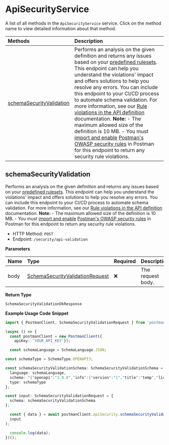 # ApiSecurityService

A list of all methods in the `ApiSecurityService` service. Click on the method name to view detailed information about that method.

| Methods                                               | Description                                                                                                                                                                                                                                                                                                                                                                                                                                                                                                                                                                                                                                                                                                                                                                                                                                                                                                                                                                       |
| :---------------------------------------------------- | :-------------------------------------------------------------------------------------------------------------------------------------------------------------------------------------------------------------------------------------------------------------------------------------------------------------------------------------------------------------------------------------------------------------------------------------------------------------------------------------------------------------------------------------------------------------------------------------------------------------------------------------------------------------------------------------------------------------------------------------------------------------------------------------------------------------------------------------------------------------------------------------------------------------------------------------------------------------------------------- |
| [schemaSecurityValidation](#schemasecurityvalidation) | Performs an analysis on the given definition and returns any issues based on your [predefined rulesets](https://learning.postman.com/docs/api-governance/configurable-rules/configurable-rules-overview/). This endpoint can help you understand the violations' impact and offers solutions to help you resolve any errors. You can include this endpoint to your CI/CD process to automate schema validation. For more information, see our [Rule violations in the API definition](https://learning.postman.com/docs/api-governance/api-definition/api-definition-warnings/) documentation. **Note:** - The maximum allowed size of the definition is 10 MB. - You must [import and enable](https://learning.postman.com/docs/api-governance/configurable-rules/configuring-api-security-rules/) [Postman's OWASP security rules](https://postman.postman.co/api-governance/libraries/postman_owasp/view) in Postman for this endpoint to return any security rule violations. |

## schemaSecurityValidation

Performs an analysis on the given definition and returns any issues based on your [predefined rulesets](https://learning.postman.com/docs/api-governance/configurable-rules/configurable-rules-overview/). This endpoint can help you understand the violations' impact and offers solutions to help you resolve any errors. You can include this endpoint to your CI/CD process to automate schema validation. For more information, see our [Rule violations in the API definition](https://learning.postman.com/docs/api-governance/api-definition/api-definition-warnings/) documentation. **Note:** - The maximum allowed size of the definition is 10 MB. - You must [import and enable](https://learning.postman.com/docs/api-governance/configurable-rules/configuring-api-security-rules/) [Postman's OWASP security rules](https://postman.postman.co/api-governance/libraries/postman_owasp/view) in Postman for this endpoint to return any security rule violations.

- HTTP Method: `POST`
- Endpoint: `/security/api-validation`

**Parameters**

| Name | Type                                                                            | Required | Description       |
| :--- | :------------------------------------------------------------------------------ | :------- | :---------------- |
| body | [SchemaSecurityValidationRequest](../models/SchemaSecurityValidationRequest.md) | ❌       | The request body. |

**Return Type**

`SchemaSecurityValidationOkResponse`

**Example Usage Code Snippet**

```typescript
import { PostmanClient, SchemaSecurityValidationRequest } from 'postman_client';

(async () => {
  const postmanClient = new PostmanClient({
	apiKey: 'YOUR_API_KEY'});

  const schemaLanguage = SchemaLanguage.JSON;

const schemaType = SchemaType.OPENAPI3;

const schemaSecurityValidationSchema: SchemaSecurityValidationSchema = {
  language: schemaLanguage,
  schema: "{"openapi":"3.0.0","info":{"version":"1","title":"temp","license":{"name":"MIT"}},"servers":[{"url":"https://petstore.swagger.io/v1"}],"paths":{"/user":{"get":{"summary":"Details about a user","operationId":"listUser","tags":["user"],"parameters":[{"name":"id","in":"query","description":"ID of the user","required":true,"schema":{"type":"integer","format":"int32"}}],"responses":{"200":{"description":"Details about a user","headers":{"x-next":{"description":"A link to the next page of responses","schema":{"type":"string"}}},"content":{"application/json":{"schema":{$ref:"#/components/schemas/User"}}}},"default":{"description":"unexpected error","content":{"application/json":{"schema":{$ref:"#/components/schemas/Error"}}}}}}}},"components":{"schemas":{"User":{"type":"object","required":["id","name"],"properties":{"id":{"type":"integer","format":"int64"},"name":{"type":"string"},"tag":{"type":"string"}}},"Error":{"type":"object","required":["code","message"],"properties":{"code":{"type":"integer","format":"int32"},"message":{"type":"string"}}}},"securitySchemes":{"BasicAuth":{"type":"http","scheme":"basic"}}},"security":[{"BasicAuth":[]}]}",
  type: schemaType
};

const input: SchemaSecurityValidationRequest = {
  schema: schemaSecurityValidationSchema
};

  const { data } = await postmanClient.apiSecurity.schemaSecurityValidation(
  input
);

  console.log(data);
})();
```

<!-- This file was generated by liblab | https://liblab.com/ -->
